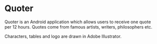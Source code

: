# Quoter

Quoter is an Android application which allows users to receive one quote per 12 hours. Quotes come from famous artists, writers, philosophers etc.

Characters, tables and logo are drawn in Adobe Illustrator.
